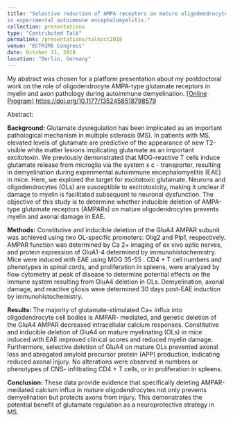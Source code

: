 ```yaml
---
title: "Selective reduction of AMPA receptors on mature oligodendrocytes prevents demyelination and axonal injury
in experimental autoimmune encephalomyelitis."
collection: presentations
type: "Contributed Talk"
permalink: /presentations/talkoct2018
venue: "ECTRIMS Congress"
date: October 11, 2018
location: "Berlin, Germany"
---
```


My abstract was chosen for a platform presentation about my postdoctoral work on the role of oligodendrocyte AMPA-type glutamate receptors in myelin and axon pathology during autoimmune demyelination. <a href="https://onlinelibrary.ectrims-congress.eu/ectrims/2018/ectrims-2018/231968/kirsten.evonuk.selective.reduction.of.ampa.receptors.on.mature.html?f=listing%3D3%2Abrowseby%3D8%2Asortby%3D1%2Amedia%3D1" target="_blank">[Online Program]</a> <a href="https://doi.org/10.1177/1352458518798579" target="_blank">https://doi.org/10.1177/1352458518798579</a>

Abstract:

<b>Background:</b> Glutamate dysregulation has been implicated as an important pathological mechanism
in multiple sclerosis (MS). In patients with MS, elevated levels of glutamate are predictive of the
appearance of new T2-visible white matter lesions implicating glutamate as an important excitotoxin.
We previously demonstrated that MOG-reactive T cells induce glutamate release from microglia via
the system x c - transporter, resulting in demyelination during experimental autoimmune
encephalomyelitis (EAE) in mice. Here, we explored the target for excitotoxic glutamate. Neurons and
oligodendrocytes (OLs) are susceptible to excitotoxicity, making it unclear if damage to myelin is
facilitated subsequent to neuronal dysfunction. The objective of this study is to determine whether
inducible deletion of AMPA-type glutamate receptors (AMPARs) on mature oligodendrocytes
prevents myelin and axonal damage in EAE.

<b>Methods:</b> Constitutive and inducible deletion of the GluA4 AMPAR subunit was achieved using two
OL-specific promoters: Olig2 and Plp1, respectively. AMPAR function was determined by Ca 2+
imaging of ex vivo optic nerves, and protein expression of GluA1-4 determined by
immunohistochemistry. Mice were induced with EAE using MOG 35-55 . CD4 + T cell numbers and
phenotypes in spinal cords, and proliferation in spleens, were analyzed by flow cytometry at peak of
disease to determine potential effects on the immune system resulting from GluA4 deletion in OLs.
Demyelination, axonal damage, and reactive gliosis were determined 30 days post-EAE induction by
immunohistochemistry.

<b>Results:</b> The majority of glutamate-stimulated Ca+ influx into oligodendrocyte cell bodies is AMPAR-
mediated, and genetic deletion of the GluA4 AMPAR decreased intracellular calcium responses.
Constitutive and inducible deletion of GluA4 on mature myelinating (OLs) in mice induced with EAE
improved clinical scores and reduced myelin damage. Furthermore, selective deletion of GluA4 on
mature OLs prevented axonal loss and abrogated amyloid precursor protein (APP) production,
indicating reduced axonal injury. No alterations were observed in numbers or phenotypes of CNS-
infiltrating CD4 + T cells, or in proliferation in spleens.

<b>Conclusion:</b> These data provide evidence that specifically deleting AMPAR-mediated calcium influx
in mature oligodendrocytes not only prevents demyelination but protects axons from injury. This
demonstrates the potential benefit of glutamate regulation as a neuroprotective strategy in MS.

